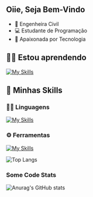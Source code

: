 ## Oiie, Seja Bem-Vindo
- :construction_worker: Engenheira Civil
- 💻 Estudante de Programação
- :purple_heart: Apaixonada por Tecnologia

## 👨‍💻 Estou aprendendo

[![My Skills](https://skillicons.dev/icons?i=rails,ruby)](https://skillicons.dev)

## 🚀 Minhas Skills

### 👨‍💻 Linguagens

[![My Skills](https://skillicons.dev/icons?i=js,html,css)](https://skillicons.dev)

### ⚙️ Ferramentas

[![My Skills](https://skillicons.dev/icons?i=bootstrap,git,vscode)](https://skillicons.dev)

![Top Langs](https://github-readme-stats.vercel.app/api/top-langs/?username=nicolymeneghesso&layout=compact&theme=radical)

### Some Code Stats

![Anurag's GitHub stats](https://github-readme-stats.vercel.app/api?username=nicolymeneghesso&hide=issues&show_icons=true&theme=radical)
